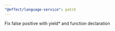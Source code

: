 ```yaml
---
"@effect/language-service": patch
---
```


Fix false positive with yield\* and function declaration
